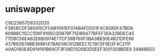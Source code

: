 # uniswapper
C9D23657D8332D20
F3958CDF380415CF0AB1091EF01ABAFDD01F4C659DF47BDA
609B8C15CC1D6F9195C0DB79F75D89477BFEF35A32BDEC45
77DBC56EA62E6B0974E77CF39B760F5BA38B30E4B21DFE96
437B92B74BB3688147BAE06C612BEEC1C19C5F9D2F4C211F
A0AD160E4D919191B69CF3F08D15D5B3D5EEF3001309BDE9
348686D3
